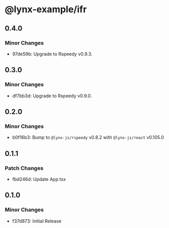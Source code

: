 # @lynx-example/ifr

## 0.4.0

### Minor Changes

- 97de59b: Upgrade to Rspeedy v0.9.3.

## 0.3.0

### Minor Changes

- df7bb3d: Upgrade to Rspeedy v0.9.0.

## 0.2.0

### Minor Changes

- b0f16b3: Bump to `@lynx-js/rspeedy` v0.8.2 with `@lynx-js/react` v0.105.0

## 0.1.1

### Patch Changes

- fbd246d: Update App.tsx

## 0.1.0

### Minor Changes

- f37d873: Initial Release
